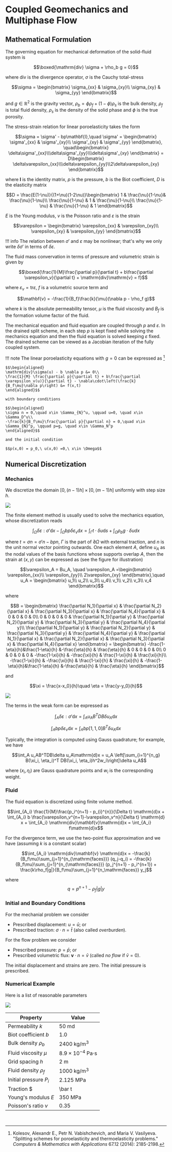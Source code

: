 # Coupled Geomechanics and Multiphase Flow

## Mathematical Formulation

The governing equation for mechanical deformation of the solid-fluid system is 

$$\boxed{\mathrm{div} \sigma + \rho_b g = 0}$$

where $\mathrm{div}$ is the divergence operator, $\sigma$ is the Cauchy total-stress 

$$\sigma = \begin{bmatrix}
\sigma_{xx} & \sigma_{xy}\\
\sigma_{xy} & \sigma_{yy}
\end{bmatrix}$$

and $g\in\mathbb{R}^2$ is the gravity vector, $\rho_b=\phi \rho_f + (1-\phi)\rho_s$  is the bulk density, $\rho_f$ is total fluid density, $\rho_s$ is the density of the solid phase and $\phi$ is the true porosity. 

The stress-strain relation for linear poroelasticity takes the form 

$$\sigma = \sigma' - bp\mathbf{I},\quad \sigma' = \begin{bmatrix}
\sigma'_{xx} & \sigma'_{xy}\\
\sigma'_{xy} & \sigma'_{yy}
\end{bmatrix},
\quad\begin{bmatrix}
\delta\sigma'_{xx}\\\delta\sigma'_{yy}\\\delta\sigma'_{xy}
\end{bmatrix} = D\begin{bmatrix}
\delta\varepsilon_{xx}\\\delta\varepsilon_{yy}\\2\delta\varepsilon_{xy}
\end{bmatrix}$$

where $\mathbf{I}$ is the identity matrix, $p$ is the pressure, $b$ is the Biot coefficient, $D$ is the elasticity matrix

$$D = \frac{E(1-\nu)}{(1+\nu)(1-2\nu)}\begin{bmatrix}
1 & \frac{\nu}{1-\nu}& \frac{\nu}{1-\nu}\\
\frac{\nu}{1-\nu} & 1 & \frac{\nu}{1-\nu}\\
\frac{\nu}{1-\nu} & \frac{\nu}{1-\nu} & 1
\end{bmatrix}$$

$E$ is the Young modulus,  $\nu$ is the Poisson ratio and  $\varepsilon$ is the strain

$$\varepsilon = \begin{bmatrix}
\varepsilon_{xx} & \varepsilon_{xy}\\
\varepsilon_{xy} & \varepsilon_{yy}
\end{bmatrix}$$

!!! info
    The relation between $\sigma'$ and $\varepsilon$ may be nonlinear; that's why we only write $\delta \sigma'$ in terms of $\delta \varepsilon$. 

The fluid mass convervation in terms of pressure and volumetric strain is given by 

$$\boxed{\frac{1}{M}\frac{\partial p}{\partial t} + b\frac{\partial \varepsilon_v}{\partial t} + \mathrm{div}\mathrm{v} = f}$$

where $\varepsilon_v = \mathrm{tr} \varepsilon$, $f$ is a volumetric source term and 

$$\mathbf{v} = -\frac{1}{B_f}\frac{k}{\mu}(\nabla p - \rho_f g)$$

where $k$ is the absolute permeability tensor, $\mu$ is the fluid viscosity and $B_f$ is the formation volume factor of the fluid. 



The mechanical equation and fluid equation are coupled through $p$ and $\varepsilon$. In the drained split scheme, in each step $p$ is kept fixed while solving the mechanics equation and then the fluid equation is solved keeping $\varepsilon$ fixed. The drained scheme can be viewed as a Jacobian iteration of the fully coupled system. 



!!! note
    The linear poroelasticity equations with $g=0$ can be expressed as [^linear]

    $$\begin{aligned}
    \mathrm{div}\sigma(u) - b \nabla p &= 0\\
    \frac{1}{M} \frac{\partial p}{\partial t} + b\frac{\partial \varepsilon_v(u)}{\partial t} - \nabla\cdot\left(\frac{k}{B_f\mu}\nabla p\right) &= f(x,t)
    \end{aligned}$$

    ​with boundary conditions

    $$\begin{aligned}
    \sigma n = 0,\quad x\in \Gamma_{N}^u, \qquad u=0, \quad x\in \Gamma_D^u\\
    -\frac{k}{B_f\mu}\frac{\partial p}{\partial n} = 0,\quad x\in \Gamma_{N}^p, \qquad p=g, \quad x\in \Gamma_N^p
    \end{aligned}$$

    and the initial condition
    
    $$p(x,0) = p_0,\ u(x,0) =0,\ x\in \Omega$$


[^linear]: Kolesov, Alexandr E., Petr N. Vabishchevich, and Maria V. Vasilyeva. "Splitting schemes for poroelasticity and thermoelasticity problems." *Computers & Mathematics with Applications* 67.12 (2014): 2185-2198.

## Numerical Discretization

### Mechanics

We discretize the domain $[0,(n-1)h]\times [0, (m-1)h]$ uniformly with step size $h$.

![](./assets/domain.png)

The finite element method is usually used to solve the mechanics equation, whose discretization reads

$$\int_{\Omega} \delta \varepsilon :\sigma'\mathrm{d}x - \int_\Omega b p \delta \varepsilon_v\mathrm{d}x = \int_{\Gamma} t\cdot\delta u\mathrm{d}s + \int_\Omega \rho_b g\cdot\delta u dx$$

where $t = \sigma n = \sigma' n - bpn$, $\Gamma$ is the part of $\partial \Omega$ with external traction,  and $n$ is the unit normal vector pointing outwards. One each element $A$, define $u_A$ as the nodal values of the basis functions whose supports overlap $A$, then the strain at $(x,y)$ can be expressed as (see the figure for illustration)

$$\varepsilon_A = Bu_A, \quad \varepsilon_A =\begin{bmatrix}
\varepsilon_{xx}\\
\varepsilon_{yy}\\
2\varepsilon_{xy}
\end{bmatrix},\quad
u_A = \begin{bmatrix}
u_1\\
u_2\\
u_3\\
u_4\\
v_1\\
v_2\\
v_3\\
v_4
\end{bmatrix}$$

where 

$$B = \begin{bmatrix}
\frac{\partial N_1}{\partial x} & \frac{\partial N_2}{\partial x} & \frac{\partial N_3}{\partial x} & \frac{\partial N_4}{\partial x} & 0 & 0 & 0 & 0\\
0 & 0 & 0 & 0 & \frac{\partial N_1}{\partial y} & \frac{\partial N_2}{\partial y} & \frac{\partial N_3}{\partial y} & \frac{\partial N_4}{\partial y}\\
\frac{\partial N_1}{\partial y} & \frac{\partial N_2}{\partial y} & \frac{\partial N_3}{\partial y} & \frac{\partial N_4}{\partial y} & \frac{\partial N_1}{\partial x} & \frac{\partial N_2}{\partial x} & \frac{\partial N_3}{\partial x} & \frac{\partial N_4}{\partial x}
\end{bmatrix} = \begin{bmatrix}
-\frac{1-\eta}{h}&\frac{1-\eta}{h} &-\frac{\eta}{h} & \frac{\eta}{h} & 0 & 0 & 0 & 0\\
0 & 0 & 0 & 0 & -\frac{1-\xi}{h} & -\frac{\xi}{h} & \frac{1-\xi}{h} & \frac{\xi}{h}\\
-\frac{1-\xi}{h} & -\frac{\xi}{h} & \frac{1-\xi}{h} & \frac{\xi}{h} & -\frac{1-\eta}{h}&\frac{1-\eta}{h} &-\frac{\eta}{h} & \frac{\eta}{h}
\end{bmatrix}$$

and

$$\xi = \frac{x-x_0}{h}\quad \eta = \frac{y-y_0}{h}$$

![](./assets/rectangle.png)

The terms in the weak form can be expressed as 

$$\int_{A}\delta \varepsilon :\sigma'\mathrm{d}x = \int_A u_AB^TDB\delta u_A\mathrm{d}x$$

$$\int_A b p \delta \varepsilon_v\mathrm{d}x = \int_A bp [1,1,0]B^T\delta u_A\mathrm{d}x$$

Typically, the integration is computed using Gauss quadrature; for example, we have

$$\int_A u_AB^TDB\delta u_A\mathrm{d}x = u_A \left[\sum_{i=1}^{n_g} B(\xi_i, \eta_i)^T DB(\xi_i, \eta_i)h^2w_i\right]\delta u_A$$

where $(x_i, \eta_i)$ are Gauss quadrature points and $w_i$ is the corresponding weight. 

### Fluid

The fluid equation is discretized using finite volume method. 

$$\int_{A_i} \frac{1}{M}\frac{p_i^{n+1} - p_{i}^{n}}{\Delta t} \mathrm{d}x + \int_{A_i} b \frac{\varepsilon_v^{n+1}-\varepsilon_v^n}{\Delta t} \mathrm{d} x + \int_{A_i} \mathrm{div}\mathbf{v}\mathrm{d}x = \int_{A_i} f\mathrm{d}x$$

For the divergence term, we use the two-point flux approximation and we have (assuming $k$ is a constant scalar)

$$\int_{A_i} \mathrm{div}\mathbf{v} \mathrm{d}x = -\frac{k}{B_f\mu}\sum_{j=1}^{n_{\mathrm{faces}}} (q_j-q_i) = -\frac{k}{B_f\mu}\sum_{j=1}^{n_{\mathrm{faces}}} (p_j^{n+1} - p_i^{n+1}) + \frac{k\rho_f|g|}{B_f\mu}\sum_{j=1}^{n_\mathrm{faces}} y_j$$

where
$$q = p^{n+1} - \rho_f|g|y$$

### Initial and Boundary Conditions

For the mechanial problem we consider

* Prescribed displacement: $u = \bar u$; or
* Prescribed traction: $\sigma\cdot n=\bar t$ (also called *overburden*).

For the flow problem we consider

* Prescribed pressure: $p=\bar p$; or
* Prescribed volumetric flux: $\mathbf{v}\cdot n=\bar v$ (called *no flow* if $\bar v=0$).

The initial displacement and strains are zero. The initial pressure is prescribed. 

### Numerical Example

Here is a list of reasonable parameters

![](./assets/setting.png)

| Property               | Value                          |
| ---------------------- | ------------------------------ |
| Permeability $k$       | 50 md                          |
| Biot coefficient $b$   | 1.0                            |
| Bulk density $\rho_b$  | 2400 kg/m${}^3$                |
| Fluid viscosity $\mu$  | $8.9\times 10^{-4}$ Pa$\cdot$s |
| Grid spacing $h$       | 2 m                            |
| Fluid density $\rho_f$ | 1000 kg/m${}^3$                |
| Initial pressure $P_i$ | 2.125 MPa                      |
| Traction $|\bar t|$    | 2.125 MPa                      |
| Young's modulus $E$    | 350 MPa                        |
| Poisson's ratio $\nu$  | 0.35                           |

​                                    

